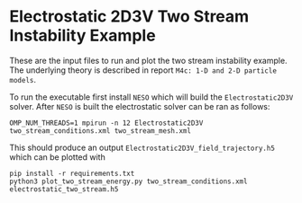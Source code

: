 # Electrostatic 2D3V Two Stream Instability Example

These are the input files to run and plot the two stream instability example. The underlying theory is described in report `M4c: 1-D and 2-D particle models`.

To run the executable first install `NESO` which will build the `Electrostatic2D3V` solver. After `NESO` is built the electrostatic solver can be ran as follows:

```
OMP_NUM_THREADS=1 mpirun -n 12 Electrostatic2D3V two_stream_conditions.xml two_stream_mesh.xml
```

This should produce an output `Electrostatic2D3V_field_trajectory.h5` which can be plotted with

```
pip install -r requirements.txt
python3 plot_two_stream_energy.py two_stream_conditions.xml electrostatic_two_stream.h5
```
